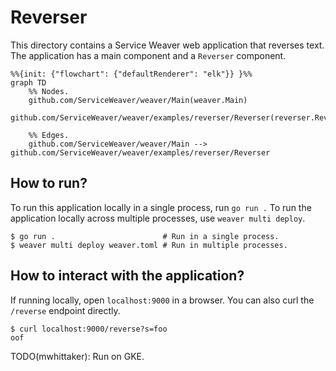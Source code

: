 # Reverser

This directory contains a Service Weaver web application that reverses text.
The application has a main component and a `Reverser` component.

```mermaid
%%{init: {"flowchart": {"defaultRenderer": "elk"}} }%%
graph TD
    %% Nodes.
    github.com/ServiceWeaver/weaver/Main(weaver.Main)
    github.com/ServiceWeaver/weaver/examples/reverser/Reverser(reverser.Reverser)

    %% Edges.
    github.com/ServiceWeaver/weaver/Main --> github.com/ServiceWeaver/weaver/examples/reverser/Reverser
```

## How to run?

To run this application locally in a single process, run `go run .` To run the
application locally across multiple processes, use `weaver multi deploy`.

```console
$ go run .                        # Run in a single process.
$ weaver multi deploy weaver.toml # Run in multiple processes.
```

## How to interact with the application?

If running locally, open `localhost:9000` in a browser. You can also curl the
`/reverse` endpoint directly.

```console
$ curl localhost:9000/reverse?s=foo
oof
```

TODO(mwhittaker): Run on GKE.

